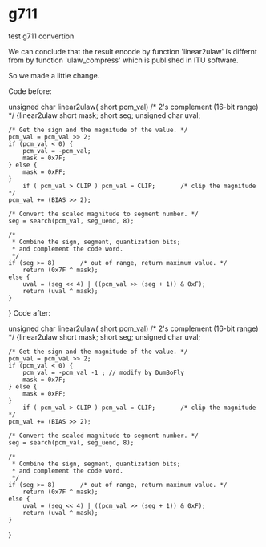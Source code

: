 # g711
test g711 convertion

We can conclude that the result encode by function 'linear2ulaw' is differnt from by function 'ulaw_compress' which is published
in ITU software.

So we made a little change.

Code before:

unsigned char linear2ulaw( short pcm_val)	/* 2's complement (16-bit range) */
{linear2ulaw
	short		mask;
	short		seg;
	unsigned char		uval;

	/* Get the sign and the magnitude of the value. */
	pcm_val = pcm_val >> 2;
	if (pcm_val < 0) {
		pcm_val = -pcm_val;
		mask = 0x7F;
	} else {
		mask = 0xFF;
	}
        if ( pcm_val > CLIP ) pcm_val = CLIP;		/* clip the magnitude */
	pcm_val += (BIAS >> 2);

	/* Convert the scaled magnitude to segment number. */
	seg = search(pcm_val, seg_uend, 8);

	/*
	 * Combine the sign, segment, quantization bits;
	 * and complement the code word.
	 */
	if (seg >= 8)		/* out of range, return maximum value. */
		return (0x7F ^ mask);
	else {
		uval = (seg << 4) | ((pcm_val >> (seg + 1)) & 0xF);
		return (uval ^ mask);
	}

}
Code after:

unsigned char linear2ulaw( short pcm_val)	/* 2's complement (16-bit range) */
{linear2ulaw
	short		mask;
	short		seg;
	unsigned char		uval;

	/* Get the sign and the magnitude of the value. */
	pcm_val = pcm_val >> 2;
	if (pcm_val < 0) {
		pcm_val = -pcm_val -1 ; // modify by DumBoFly
		mask = 0x7F;
	} else {
		mask = 0xFF;
	}
        if ( pcm_val > CLIP ) pcm_val = CLIP;		/* clip the magnitude */
	pcm_val += (BIAS >> 2);

	/* Convert the scaled magnitude to segment number. */
	seg = search(pcm_val, seg_uend, 8);

	/*
	 * Combine the sign, segment, quantization bits;
	 * and complement the code word.
	 */
	if (seg >= 8)		/* out of range, return maximum value. */
		return (0x7F ^ mask);
	else {
		uval = (seg << 4) | ((pcm_val >> (seg + 1)) & 0xF);
		return (uval ^ mask);
	}

}
